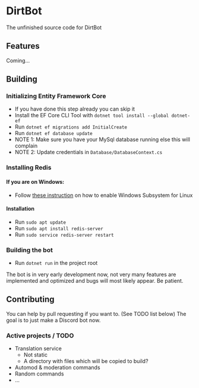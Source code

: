  # DirtBot
 The unfinished source code for DirtBot

 ## Features
 Coming...
 
 ## Building
 ### Initializing Entity Framework Core
   - If you have done this step already you can skip it
   - Install the EF Core CLI Tool with `dotnet tool install --global dotnet-ef`
   - Run `dotnet ef migrations add InitialCreate`
   - Run `dotnet ef database update`
   - NOTE 1: Make sure you have your MySql database running else this will complain
   - NOTE 2: Update credentials in `Database/DatabaseContext.cs`
 ### Installing Redis
 #### If you are on Windows:
   - Follow [these instruction](https://docs.microsoft.com/en-us/windows/wsl/install-win10) on how to enable Windows Subsystem for Linux
 
 #### Installation
   - Run `sudo apt update`
   - Run `sudo apt install redis-server`
   - Run `sudo service redis-server restart`

### Building the bot
  - Run `dotnet run` in the project root

 The bot is in very early development now, not very many
 features are implemented and optimized and bugs will most likely
 appear. Be patient.

 ## Contributing
 You can help by pull requesting if you want to. (See TODO list below)
 The goal is to just make a Discord bot now.
 
 ### Active projects / TODO
   - Translation service
     - Not static
     - A directory with files which will be copied to build?
   - Automod & moderation commands
   - Random commands
   - ... 
